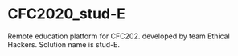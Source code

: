 # CFC2020_stud-E
 Remote education platform for CFC202. developed by team Ethical Hackers. Solution name is stud-E.
